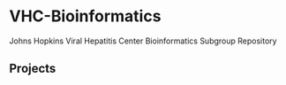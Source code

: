 # VHC-Bioinformatics
Johns Hopkins Viral Hepatitis Center Bioinformatics Subgroup Repository

## Projects
